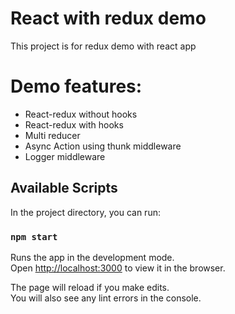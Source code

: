 # React with redux demo

This project is for redux demo with react app

# Demo features:
- React-redux without hooks
- React-redux with hooks
- Multi reducer
- Async Action using thunk middleware
- Logger middleware

  

## Available Scripts

In the project directory, you can run:

### `npm start`

Runs the app in the development mode.\
Open [http://localhost:3000](http://localhost:3000) to view it in the browser.

The page will reload if you make edits.\
You will also see any lint errors in the console.


